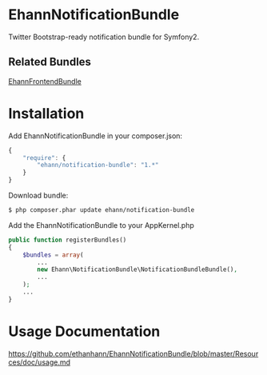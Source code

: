 EhannNotificationBundle
=

Twitter Bootstrap-ready notification bundle for Symfony2.

## Related Bundles

<a href="https://github.com/ethanhann/EhannFrontendBundle">EhannFrontendBundle</a>

Installation
==

Add EhannNotificationBundle in your composer.json:

```js
{
    "require": {
        "ehann/notification-bundle": "1.*"
    }
}
```

Download bundle:

``` bash
$ php composer.phar update ehann/notification-bundle
```

Add the EhannNotificationBundle to your AppKernel.php

```php
public function registerBundles()
{
    $bundles = array(
        ...
        new Ehann\NotificationBundle\NotificationBundleBundle(),
        ...
    );
    ...
}
```

Usage Documentation
==
https://github.com/ethanhann/EhannNotificationBundle/blob/master/Resources/doc/usage.md
